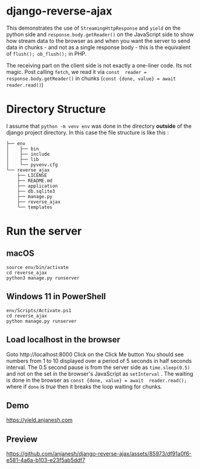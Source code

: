 # django-reverse-ajax

This demonstrates the use of `StreamingHttpResponse` and `yield` on the python side and `response.body.getReader()` on the JavaScript side to show how stream data to the browser as and when you want the server to send data in chunks - and not as a single response body - this is the equivalent of `flush(); ob_flush();` in PHP.

The receiving part on the client side is not exactly a one-liner code. Its not magic. Post calling `fetch`, we read it via `const  reader = response.body.getReader()` in chunks (`const {done, value} = await  reader.read()`)

# Directory Structure
I assume that `python -m venv env` was done in the directory **outside** of the django project directory.
In this case the file structure is like this :	
```
├── env
│    ├── bin
│    ├── include
│    ├── lib
│    └── pyvenv.cfg
└── reverse_ajax
    ├── LICENSE
    ├── README.md
    ├── application
    ├── db.sqlite3
    ├── manage.py
    ├── reverse_ajax
    └── templates
```


# Run the server

## macOS
```
source env/bin/activate
cd reverse_ajax
python3 manage.py runserver
```

## Windows 11 in PowerShell
```
env/Scripts/Activate.ps1
cd reverse_ajax
python manage.py runserver
```

## Load localhost in the browser

Goto http://localhost:8000
Click on the Click Me button
You should see numbers from 1 to 10 displayed over a period of 5 seconds in half seconds interval. The 0.5 second pause is from the server side as `time.sleep(0.5)` and not on the set in the browser's JavaScript as `setInterval` . The waiting is done in the browser as `const {done, value} = await  reader.read();` where if `done` is *true* then it breaks the loop waiting for chunks.

## Demo

https://yield.anjanesh.com

## Preview

https://github.com/anjanesh/django-reverse-ajax/assets/85973/df91a0f6-e581-4a6a-b103-e23f5ab5ddf7

